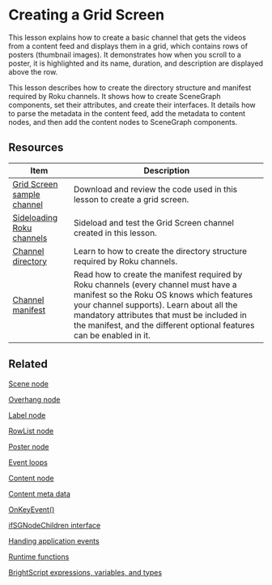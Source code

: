 # Creating a Grid Screen

This lesson explains how to create a basic channel that gets the videos from a content feed and displays them in a grid, which contains rows of posters (thumbnail images). It demonstrates how when you scroll to a poster, it is highlighted and its name, duration, and description are displayed above the row. 

This lesson describes how to create the directory structure and manifest required by Roku channels. It shows how to create SceneGraph components, set their attributes, and create their interfaces. It details how to parse the metadata in the content feed, add the metadata to content nodes, and then add the content nodes to SceneGraph components. 

## Resources

| Item                                                         | Description                                                  |
| ------------------------------------------------------------ | ------------------------------------------------------------ |
| [Grid Screen sample channel](https://github.com/rokudev/scenegraph-master-sample/tree/master/GridScreen) | Download and review the code used in this lesson to create a grid screen. |
| [Sideloading  Roku channels](https://developer.roku.com/docs/developer-program/getting-started/developer-setup.md#step-2-accessing-the-development-application-installer) | Sideload and test the Grid Screen channel created in this lesson. |
| [Channel directory](https://developer.roku.com/docs/developer-program/core-concepts/developing-scenegraph-applications.md) | Learn to how to create the directory structure required by Roku channels. |
| [Channel manifest](https://developer.roku.com/docs/developer-program/getting-started/architecture/channel-manifest.md) | Read how to create the manifest required by Roku channels (every channel must have a manifest so the Roku OS knows which features your channel supports). Learn about all the mandatory attributes that must be included in the manifest,  and the different optional features can be enabled in it. |

## Related

[Scene node](https://developer.roku.com/docs/developer-programreferences/scenegraph/abstract-nodes/scene.md)

[Overhang node](https://developer.roku.com/docs/developer-programreferences/scenegraph/sliding-panels-nodes/overhang.md)

[Label node](https://developer.roku.com/docs/developer-programreferences/scenegraph/renderable-nodes/label.md)

[RowList node](https://developer.roku.com/docs/developer-programreferences/scenegraph/list-and-grid-nodes/rowlist.md)

[Poster node](https://developer.roku.com/docs/developer-programreferences/scenegraph/renderable-nodes/poster.md)

[Event loops](https://developer.roku.com/docs/developer-program/core-concepts/event-loops.md)

[Content node](https://developer.roku.com/docs/developer-programreferences/scenegraph/control-nodes/contentnode.md)  

[Content meta data](https://developer.roku.com/docs/developer-program/getting-started/architecture/content-metadata.md)

[OnKeyEvent()](https://developer.roku.com/docs/developer-programreferences/scenegraph/component-functions/onkeyevent.md)

[ifSGNodeChildren interface](https://developer.roku.com/docs/developer-programreferences/brightscript/interfaces/ifsgnodechildren.md)

[Handing application events](https://developer.roku.com/docs/developer-program/core-concepts/handling-application-events.md)

[Runtime functions](https://developer.roku.com/docs/developer-programreferences/brightscript/language/runtime-functions.md)

[BrightScript expressions, variables, and types](https://developer.roku.com/docs/developer-programreferences/brightscript/language/expressions-variables-types.md)


